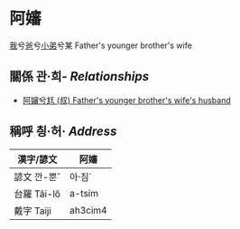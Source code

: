 # 阿嬸
[我](member1.md)兮[爸](member2.md)兮[小弟](member11.md)兮某
Father's younger brother's wife

## 關係 관·희- _Relationships_

- [阿嬸兮尪 (叔) Father's younger brother's wife's husband](member11.md)



## 稱呼 칑·허· _Address_

漢字/諺文 | 阿嬸
--- | ---
諺文 깐-뿐ˆ | 아·짐ˊ
台羅 Tâi-lô | a-tsím
戴字 Taiji | ah3cim4


